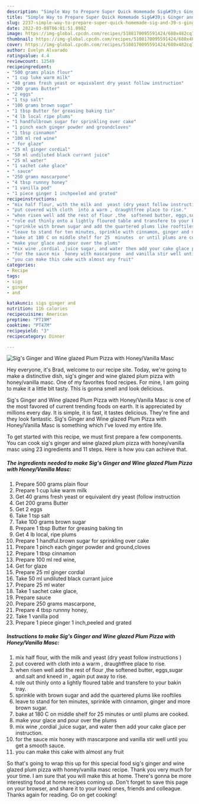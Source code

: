 ```yaml
---
description: "Simple Way to Prepare Super Quick Homemade Sig&#39;s Ginger and Wine glazed Plum Pizza with Honey/Vanilla Masc"
title: "Simple Way to Prepare Super Quick Homemade Sig&#39;s Ginger and Wine glazed Plum Pizza with Honey/Vanilla Masc"
slug: 2237-simple-way-to-prepare-super-quick-homemade-sig-and-39-s-ginger-and-wine-glazed-plum-pizza-with-honey-vanilla-masc
date: 2022-03-08T06:01:51.098Z
image: https://img-global.cpcdn.com/recipes/5108170095591424/680x482cq70/sigs-ginger-and-wine-glazed-plum-pizza-with-honeyvanilla-masc-recipe-main-photo.jpg
thumbnail: https://img-global.cpcdn.com/recipes/5108170095591424/680x482cq70/sigs-ginger-and-wine-glazed-plum-pizza-with-honeyvanilla-masc-recipe-main-photo.jpg
cover: https://img-global.cpcdn.com/recipes/5108170095591424/680x482cq70/sigs-ginger-and-wine-glazed-plum-pizza-with-honeyvanilla-masc-recipe-main-photo.jpg
author: Evelyn Alvarado
ratingvalue: 4.4
reviewcount: 12549
recipeingredient:
- "500 grams plain flour"
- "1 cup luke warm milk"
- "40 grams fresh yeast or equivalent dry yeast follow instruction"
- "200 grams Butter"
- "2 eggs"
- "1 tsp salt"
- "100 grams brown sugar"
- "1 tbsp Butter for greasing baking tin"
- "4 lb local ripe plums"
- "1 handfulbrown sugar for sprinkling over cake"
- "1 pinch each ginger powder and groundcloves"
- "1 tbsp cinnamon"
- "100 ml red wine"
- " for glaze"
- "25 ml ginger cordial"
- "50 ml undiluted black currant juice"
- "25 ml water"
- "1 sachet cake glace"
- " sauce"
- "250 grams mascarpone"
- "4 tbsp runnny honey"
- "1 vanilla pod"
- "1 piece ginger 1 inchpeeled and grated"
recipeinstructions:
- "mix half flour, with the milk and  yeast (dry yeast follow instructions )"
- "put covered with cloth  into a warm , draughtfree place to rise."
- "when risen well add the rest of flour ,the  softened butter, eggs,sugar and.salt and kneed in , again put away to rise."
- "role out thinly onto a lightly floured table and transfere to your bakin tray."
- "sprinkle with brown sugar and add the quartered plums like rooftiles"
- "leave to stand for ten minutes, sprinkle with cinnamon, ginger and more brown  sugar."
- "bake at 180 C on middle shelf for 25  minutes  or until plums are cooked."
- "make your glace and pour over the plums"
- "mix wine ,cordial ,juice sugar, and water then add your cake glace per instruction."
- "for the sauce mix  honey with mascarpone  and vanilla stir well until you get a smooth sauce."
- "you can make this cake with almost any fruit"
categories:
- Recipe
tags:
- sigs
- ginger
- and

katakunci: sigs ginger and 
nutrition: 116 calories
recipecuisine: American
preptime: "PT19M"
cooktime: "PT47M"
recipeyield: "3"
recipecategory: Dinner

---
```



![Sig's Ginger and Wine glazed Plum Pizza with Honey/Vanilla Masc](https://img-global.cpcdn.com/recipes/5108170095591424/680x482cq70/sigs-ginger-and-wine-glazed-plum-pizza-with-honeyvanilla-masc-recipe-main-photo.jpg)

Hey everyone, it's Brad, welcome to our recipe site. Today, we're going to make a distinctive dish, sig's ginger and wine glazed plum pizza with honey/vanilla masc. One of my favorites food recipes. For mine, I am going to make it a little bit tasty. This is gonna smell and look delicious.

Sig's Ginger and Wine glazed Plum Pizza with Honey/Vanilla Masc is one of the most favored of current trending foods on earth. It is appreciated by millions every day. It is simple, it is fast, it tastes delicious. They're fine and they look fantastic. Sig's Ginger and Wine glazed Plum Pizza with Honey/Vanilla Masc is something which I've loved my entire life.




To get started with this recipe, we must first prepare a few components. You can cook sig's ginger and wine glazed plum pizza with honey/vanilla masc using 23 ingredients and 11 steps. Here is how you can achieve that.

<!--inarticleads1-->

##### The ingredients needed to make Sig's Ginger and Wine glazed Plum Pizza with Honey/Vanilla Masc:

1. Prepare 500 grams plain flour
1. Prepare 1 cup luke warm milk
1. Get 40 grams fresh yeast or equivalent dry yeast (follow instruction
1. Get 200 grams Butter
1. Get 2 eggs
1. Take 1 tsp salt
1. Take 100 grams brown sugar
1. Prepare 1 tbsp Butter for greasing baking tin
1. Get 4 lb local, ripe plums
1. Prepare 1 handful.brown sugar for sprinkling over cake
1. Prepare 1 pinch each ginger powder and ground,cloves
1. Prepare 1 tbsp cinnamon
1. Prepare 100 ml red wine,
1. Get  for glaze
1. Prepare 25 ml ginger cordial
1. Take 50 ml undiluted black currant juice
1. Prepare 25 ml water
1. Take 1 sachet cake glace,
1. Prepare  sauce
1. Prepare 250 grams mascarpone,
1. Prepare 4 tbsp runnny honey,
1. Take 1 vanilla pod
1. Prepare 1 piece ginger 1 inch,peeled and grated




<!--inarticleads2-->

##### Instructions to make Sig's Ginger and Wine glazed Plum Pizza with Honey/Vanilla Masc:

1. mix half flour, with the milk and  yeast (dry yeast follow instructions )
1. put covered with cloth  into a warm , draughtfree place to rise.
1. when risen well add the rest of flour ,the  softened butter, eggs,sugar and.salt and kneed in , again put away to rise.
1. role out thinly onto a lightly floured table and transfere to your bakin tray.
1. sprinkle with brown sugar and add the quartered plums like rooftiles
1. leave to stand for ten minutes, sprinkle with cinnamon, ginger and more brown  sugar.
1. bake at 180 C on middle shelf for 25  minutes  or until plums are cooked.
1. make your glace and pour over the plums
1. mix wine ,cordial ,juice sugar, and water then add your cake glace per instruction.
1. for the sauce mix  honey with mascarpone  and vanilla stir well until you get a smooth sauce.
1. you can make this cake with almost any fruit




So that's going to wrap this up for this special food sig's ginger and wine glazed plum pizza with honey/vanilla masc recipe. Thank you very much for your time. I am sure that you will make this at home. There's gonna be more interesting food at home recipes coming up. Don't forget to save this page on your browser, and share it to your loved ones, friends and colleague. Thanks again for reading. Go on get cooking!
